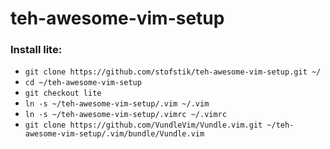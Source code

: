 # teh-awesome-vim-setup

### Install lite:
- ```git clone https://github.com/stofstik/teh-awesome-vim-setup.git ~/``` 
- ```cd ~/teh-awesome-vim-setup```
- ```git checkout lite```
- ```ln -s ~/teh-awesome-vim-setup/.vim ~/.vim```
- ```ln -s ~/teh-awesome-vim-setup/.vimrc ~/.vimrc```
- ```git clone https://github.com/VundleVim/Vundle.vim.git ~/teh-awesome-vim-setup/.vim/bundle/Vundle.vim```
